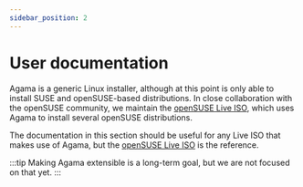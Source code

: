 ```yaml
---
sidebar_position: 2
---
```


# User documentation

Agama is a generic Linux installer, although at this point is only able to install SUSE and
openSUSE-based distributions. In close collaboration with the openSUSE community, we maintain the
[openSUSE Live ISO](../download), which uses Agama to install several openSUSE distributions.

The documentation in this section should be useful for any Live ISO that makes use of Agama, but the
[openSUSE Live ISO](../download) is the reference.

:::tip
Making Agama extensible is a long-term goal, but we are not focused on that yet.
:::
